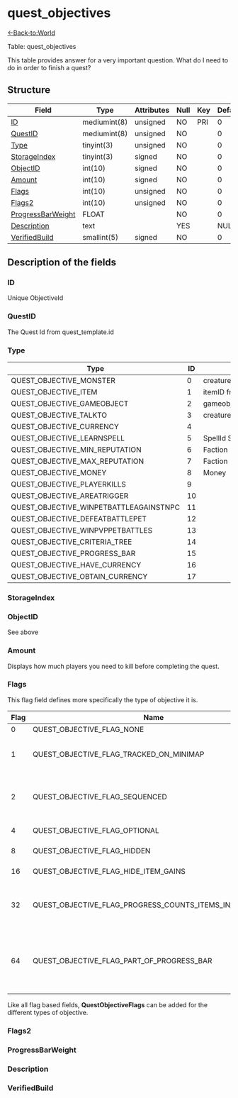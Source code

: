 # quest\_objectives

[<-Back-to:World](database-world.md)

Table: quest\_objectives

This table provides answer for a very important question. What do I need to do in order to finish a quest?

## Structure

| Field                  | Type         | Attributes | Null | Key | Default | Comment |
|------------------------|--------------|------------|------|-----|---------|---------|
| [ID][1]                | mediumint(8) | unsigned   | NO   | PRI | 0       |         |
| [QuestID][2]           | mediumint(8) | unsigned   | NO   |     | 0       |         |
| [Type][3]              | tinyint(3)   | unsigned   | NO   |     | 0       |         |
| [StorageIndex][4]      | tinyint(3)   | signed     | NO   |     | 0       |         |
| [ObjectID][5]          | int(10)      | signed     | NO   |     | 0       |         |
| [Amount][6]            | int(10)      | signed     | NO   |     | 0       |         |
| [Flags][7]             | int(10)      | unsigned   | NO   |     | 0       |         |
| [Flags2][8]            | int(10)      | unsigned   | NO   |     | 0       |         |
| [ProgressBarWeight][9] | FLOAT        |            | NO   |     | 0       |         |
| [Description][10]      | text         |            | YES  |     | NULL    |         |
| [VerifiedBuild][11]    | smallint(5)  | signed     | NO   |     | 0       |         |

[1]: #id
[2]: #questid
[3]: #type
[4]: #storageindex
[5]: #objectid
[6]: #amount
[7]: #flags
[8]: #flags2
[9]: #progressbarweight
[10]: #description
[11]: #verifiedbuild

## Description of the fields

### ID

Unique ObjectiveId

### QuestID

The Quest Id from quest\_template.id

### Type

| Type                                   | ID | ObjectID                  |
|----------------------------------------|----|---------------------------|
| QUEST_OBJECTIVE_MONSTER                | 0  | creature_template.entry   |
| QUEST_OBJECTIVE_ITEM                   | 1  | itemID from Item.db2      |
| QUEST_OBJECTIVE_GAMEOBJECT             | 2  | gameobject_template.entry |
| QUEST_OBJECTIVE_TALKTO                 | 3  | creature_template.entry   |
| QUEST_OBJECTIVE_CURRENCY               | 4  |                           |
| QUEST_OBJECTIVE_LEARNSPELL             | 5  | SpellId Spell.db2         |
| QUEST_OBJECTIVE_MIN_REPUTATION         | 6  | Faction                   |
| QUEST_OBJECTIVE_MAX_REPUTATION         | 7  | Faction                   |
| QUEST_OBJECTIVE_MONEY                  | 8  | Money                     |
| QUEST_OBJECTIVE_PLAYERKILLS            | 9  |                           |
| QUEST_OBJECTIVE_AREATRIGGER            | 10 |                           |
| QUEST_OBJECTIVE_WINPETBATTLEAGAINSTNPC | 11 |                           |
| QUEST_OBJECTIVE_DEFEATBATTLEPET        | 12 |                           |
| QUEST_OBJECTIVE_WINPVPPETBATTLES       | 13 |                           |
| QUEST_OBJECTIVE_CRITERIA_TREE          | 14 |                           |
| QUEST_OBJECTIVE_PROGRESS_BAR           | 15 |                           |
| QUEST_OBJECTIVE_HAVE_CURRENCY          | 16 |                           |
| QUEST_OBJECTIVE_OBTAIN_CURRENCY        | 17 |                           |

### StorageIndex

### ObjectID

See above

### Amount

Displays how much players you need to kill before completing the quest.

### Flags

This flag field defines more specifically the type of objective it is.

| Flag | Name                                                           | Description                                                                                                     |
|------|----------------------------------------------------------------|-----------------------------------------------------------------------------------------------------------------|
| 0    | QUEST\_OBJECTIVE\_FLAG\_NONE                                   | No flags                                                                                                        |
| 1    | QUEST\_OBJECTIVE\_FLAG\_TRACKED\_ON\_MINIMAP                   | Client displays large yellow blob on minimap for creature/gameobject                                            |
| 2    | QUEST\_OBJECTIVE\_FLAG\_SEQUENCED                              | Client will not see the objective displayed until all previous objectives are completed                         |
| 4    | QUEST\_OBJECTIVE\_FLAG\_OPTIONAL                               | Not required to complete the quest                                                                              |
| 8    | QUEST\_OBJECTIVE\_FLAG\_HIDDEN                                 | Never displayed in quest log                                                                                    |
| 16   | QUEST\_OBJECTIVE\_FLAG\_HIDE\_ITEM\_GAINS                      | Skip showing item objective progress                                                                            |
| 32   | QUEST\_OBJECTIVE\_FLAG\_PROGRESS\_COUNTS\_ITEMS\_IN\_INVENTORY | Item objective progress counts items in inventory instead of reading it from updatefields                       |
| 64   | QUEST\_OBJECTIVE\_FLAG\_PART\_OF\_PROGRESS\_BAR                | Hidden objective used to calculate progress bar percent (quests are limited to a single progress bar objective) |

Like all flag based fields, **QuestObjectiveFlags** can be added for the different types of objective.

### Flags2

### ProgressBarWeight

### Description

### VerifiedBuild

